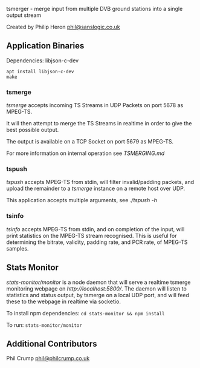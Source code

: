 tsmerger - merge input from multiple DVB ground stations into a single output stream

Created by Philip Heron <phil@sanslogic.co.uk>

## Application Binaries

Dependencies: libjson-c-dev

```
apt install libjson-c-dev
make
```

### tsmerge

*tsmerge* accepts incoming TS Streams in UDP Packets on port 5678 as MPEG-TS.

It will then attempt to merge the TS Streams in realtime in order to give the best possible output.

The output is available on a TCP Socket on port 5679 as MPEG-TS.

For more information on internal operation see *TSMERGING.md*

### tspush

*tspush* accepts MPEG-TS from stdin, will filter invalid/padding packets, and upload the remainder to a *tsmerge* instance on a remote host over UDP.

This application accepts multiple arguments, see *./tspush -h*

### tsinfo

*tsinfo* accepts MPEG-TS from stdin, and on completion of the input, will print statistics on the MPEG-TS stream recognised. This is useful for determining the bitrate, validity, padding rate, and PCR rate, of MPEG-TS samples.

## Stats Monitor

*stats-monitor/monitor* is a node daemon that will serve a realtime tsmerge monitoring webpage on *http://localhost:5800/*. The daemon will listen to statistics and status output, by tsmerge on a local UDP port, and will feed these to the webpage in realtime via socketio.

To install npm dependencies: `cd stats-monitor && npm install`

To run: `stats-monitor/monitor`

## Additional Contributors

Phil Crump <phil@philcrump.co.uk>
